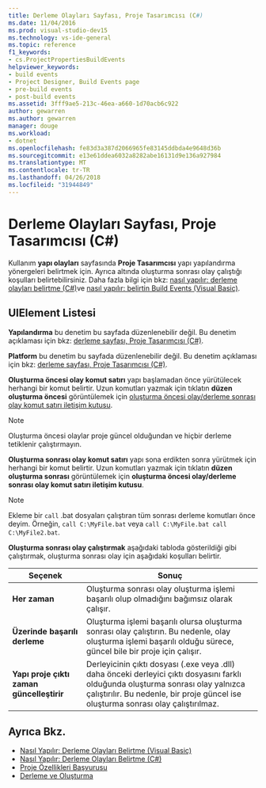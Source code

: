 ```yaml
---
title: Derleme Olayları Sayfası, Proje Tasarımcısı (C#)
ms.date: 11/04/2016
ms.prod: visual-studio-dev15
ms.technology: vs-ide-general
ms.topic: reference
f1_keywords:
- cs.ProjectPropertiesBuildEvents
helpviewer_keywords:
- build events
- Project Designer, Build Events page
- pre-build events
- post-build events
ms.assetid: 3fff9ae5-213c-46ea-a660-1d70acb6c922
author: gewarren
ms.author: gewarren
manager: douge
ms.workload:
- dotnet
ms.openlocfilehash: fe83d3a387d2066965fe83145ddbda4e9648d36b
ms.sourcegitcommit: e13e61ddea6032a8282abe16131d9e136a927984
ms.translationtype: MT
ms.contentlocale: tr-TR
ms.lasthandoff: 04/26/2018
ms.locfileid: "31944849"
---
```

# <a name="build-events-page-project-designer-c"></a>Derleme Olayları Sayfası, Proje Tasarımcısı (C#)
Kullanım **yapı olayları** sayfasında **Proje Tasarımcısı** yapı yapılandırma yönergeleri belirtmek için. Ayrıca altında oluşturma sonrası olay çalıştığı koşulları belirtebilirsiniz. Daha fazla bilgi için bkz: [nasıl yapılır: derleme olayları belirtme (C#)](../../ide/how-to-specify-build-events-csharp.md)ve [nasıl yapılır: belirtin Build Events (Visual Basic)](../../ide/how-to-specify-build-events-visual-basic.md).

## <a name="uielement-list"></a>UIElement Listesi
 **Yapılandırma** bu denetim bu sayfada düzenlenebilir değil. Bu denetim açıklaması için bkz: [derleme sayfası, Proje Tasarımcısı (C#)](../../ide/reference/build-page-project-designer-csharp.md).

 **Platform** bu denetim bu sayfada düzenlenebilir değil. Bu denetim açıklaması için bkz: [derleme sayfası, Proje Tasarımcısı (C#)](../../ide/reference/build-page-project-designer-csharp.md).

 **Oluşturma öncesi olay komut satırı** yapı başlamadan önce yürütülecek herhangi bir komut belirtir. Uzun komutları yazmak için tıklatın **düzen oluşturma öncesi** görüntülemek için [oluşturma öncesi olay/derleme sonrası olay komut satırı iletişim kutusu](../../ide/reference/pre-build-event-post-build-event-command-line-dialog-box.md).

> [!NOTE]
> Oluşturma öncesi olaylar proje güncel olduğundan ve hiçbir derleme tetiklenir çalıştırmayın.


 **Oluşturma sonrası olay komut satırı** yapı sona erdikten sonra yürütmek için herhangi bir komut belirtir. Uzun komutları yazmak için tıklatın **düzen oluşturma sonrası** görüntülemek için **oluşturma öncesi olay/derleme sonrası olay komut satırı iletişim kutusu**.

> [!NOTE]
> Ekleme bir `call` .bat dosyaları çalıştıran tüm sonrası derleme komutları önce deyim. Örneğin, `call C:\MyFile.bat` veya `call C:\MyFile.bat call C:\MyFile2.bat`.


 **Oluşturma sonrası olay çalıştırmak** aşağıdaki tabloda gösterildiği gibi çalıştırmak, oluşturma sonrası olay için aşağıdaki koşulları belirtir.

|Seçenek|Sonuç|
|------------|------------|
|**Her zaman**|Oluşturma sonrası olay oluşturma işlemi başarılı olup olmadığını bağımsız olarak çalışır.|
|**Üzerinde başarılı derleme**|Oluşturma işlemi başarılı olursa oluşturma sonrası olay çalıştırın. Bu nedenle, olay oluşturma işlemi başarılı olduğu sürece, güncel bile bir proje için çalışır.|
|**Yapı proje çıktı zaman güncelleştirir**|Derleyicinin çıktı dosyası (.exe veya .dll) daha önceki derleyici çıktı dosyasını farklı olduğunda oluşturma sonrası olay yalnızca çalıştırılır. Bu nedenle, bir proje güncel ise oluşturma sonrası olay çalıştırılmaz.|

## <a name="see-also"></a>Ayrıca Bkz.

- [Nasıl Yapılır: Derleme Olayları Belirtme (Visual Basic)](../../ide/how-to-specify-build-events-visual-basic.md)
- [Nasıl Yapılır: Derleme Olayları Belirtme (C#)](../../ide/how-to-specify-build-events-csharp.md)
- [Proje Özellikleri Başvurusu](../../ide/reference/project-properties-reference.md)
- [Derleme ve Oluşturma](../../ide/compiling-and-building-in-visual-studio.md)